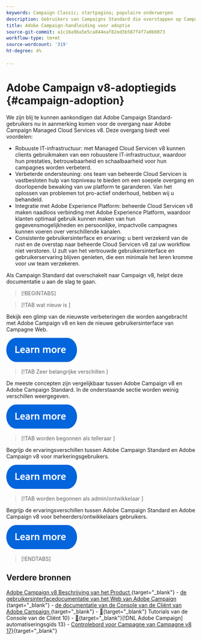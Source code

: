 ```yaml
---
keywords: Campaign Classic; startpagina; populaire onderwerpen
description: Gebruikers van Campaigns Standard die overstappen op Campagne v8 leren hoe ze aan de slag kunnen gaan.
title: Adobe Campaign-handleiding voor adoptie
source-git-commit: a1c16a9ba5e5ca844eaf82ed3b587f4f7a0b0873
workflow-type: tm+mt
source-wordcount: '319'
ht-degree: 4%

---
```


# Adobe Campaign v8-adoptiegids {#campaign-adoption}


We zijn blij te kunnen aankondigen dat Adobe Campaign Standard-gebruikers nu in aanmerking komen voor de overgang naar Adobe Campaign Managed Cloud Services v8. Deze overgang biedt veel voordelen:

* Robuuste IT-infrastructuur: met Managed Cloud Servicen v8 kunnen clients gebruikmaken van een robuustere IT-infrastructuur, waardoor hun prestaties, betrouwbaarheid en schaalbaarheid voor hun campagnes worden verbeterd.
* Verbeterde ondersteuning: ons team van beheerde Cloud Servicen is vastbesloten hulp van topniveau te bieden om een soepele overgang en doorlopende bewaking van uw platform te garanderen. Van het oplossen van problemen tot pro-actief onderhoud, hebben wij u behandeld.
* Integratie met Adobe Experience Platform: beheerde Cloud Servicen v8 maken naadloos verbinding met Adobe Experience Platform, waardoor klanten optimaal gebruik kunnen maken van hun gegevensmogelijkheden en persoonlijke, impactvolle campagnes kunnen voeren over verschillende kanalen.
* Consistente gebruikersinterface en ervaring: u bent verzekerd van de rust en de overstap naar beheerde Cloud Servicen v8 zal uw workflow niet verstoren. U zult van het vertrouwde gebruikersinterface en gebruikerservaring blijven genieten, die een minimale het leren kromme voor uw team verzekeren.

Als Campaign Standard dat overschakelt naar Campaign v8, helpt deze documentatie u aan de slag te gaan.

>[!BEGINTABS]

>[!TAB  wat nieuw is ]

Bekijk een glimp van de nieuwste verbeteringen die worden aangebracht met Adobe Campaign v8 en ken de nieuwe gebruikersinterface van Campagne Web.

[![afbeelding](../v8/assets/do-not-localize/learn-more-button.svg)](get-started/overview.md)


>[!TAB  Zeer belangrijke verschillen ]

De meeste concepten zijn vergelijkbaar tussen Adobe Campaign v8 en Adobe Campaign Standard. In de onderstaande sectie worden weinig verschillen weergegeven.

[![afbeelding](../v8/assets/do-not-localize/learn-more-button.svg)](get-started/overview.md#experiences)

>[!TAB  worden begonnen als telleraar ]

Begrijp de ervaringsverschillen tussen Adobe Campaign Standard en Adobe Campaign v8 voor markeringsgebruikers.

[![afbeelding](../v8/assets/do-not-localize/learn-more-button.svg)](get-started/marketers.md)

>[!TAB  worden begonnen als admin/ontwikkelaar ]

Begrijp de ervaringsverschillen tussen Adobe Campaign Standard en Adobe Campaign v8 voor beheerders/ontwikkelaars gebruikers.

[![afbeelding](../v8/assets/do-not-localize/learn-more-button.svg)](get-started/admin-developers.md)

>[!ENDTABS]

<!--
## Explore the documentation

<table style="table-layout:auto">
  <tr style="border: 0;">
    <td>
      <img src="../v8/assets/do-not-localize/icon-start.svg" width="35px">
    <br/>
      <strong>Get started</strong><br/><a href="../v8/start/campaign-ui.md">User interface</a> - <a href="../v8/start/ac-components.md">Components & processes</a> - <a href="../v8/start/v7-to-v8.md">From Classic v7 to v8</a> - <a href="../v8/start/campaign-faq.md">FAQ</a>
    </td>
    <td>
      <img src="../v8/assets/do-not-localize/icon-experience.svg" width="35px">
    <br/>
      <strong>Customer's experience</strong><br/><a href="../automation/workflow/about-workflows.md" target="_blank">Automate with workflows</a> - <a href="../automation/campaigns/set-up-campaigns.md" target="_blank">Campaign orchestration</a> - <a href="../v8/interaction/interaction.md">Decision management</a> - <a href="../v8/send/personalize.md">Personalization</a>
    </td>
    <td>
      <img src="../v8/assets/do-not-localize/icon-send.svg" width="35px">
    <br/>
      <strong>Send messages</strong><br/><a href="../v8/start/create-message.md">Get started</a> - <a href="../v8/send/preview-and-proof.md">Preview & proofs</a> - <a href="../v8/send/predictive.md">Send-time optimization</a> - <a href="../v8/reporting/gs-reporting.md">Reporting & analytics</a>
    </td>
  </tr>
  <tr style="border: 0;">
    <td>
      <img src="../v8/assets/do-not-localize/icon_profile-audience.svg" width="35px">
    <br/>
      <strong>Profiles & audiences</strong><br/><a href="../v8/audiences/create-profiles.md">Add profiles</a> - <a href="../v8/audiences/create-audiences.md">Create audiences</a> - <a href="../v8/start/subscriptions.md">Manage subscriptions</a> - <a href="../v8/start/privacy.md">Privacy</a>
    </td>
    <td>
      <img src="../v8/assets/do-not-localize/icon-configure.svg" width="35px">
    <br/>
      <strong>Architecture & configuration</strong><br/><a href="../v8/architecture/architecture.md">Architecture</a> - <a href="../v8/start/implement.md">Campaign v8 implementation</a> - <a href="../v8/connect/integration.md">Connect with other solutions</a> - <a href="../v8/start/gs-permissions.md">Users & permissions</a>
    </td>
    <td>
      <img src="../v8/assets/do-not-localize/icon-dev.svg" width="35px">
    <br/>
      <strong>Developer resources</strong><br/><a href="../v8/dev/datamodel.md">Campaign v8 datamodel</a> - <a href="../v8/dev/schemas.md">Schemas</a> - <a href="../v8/dev/api.md">APIs</a>
    </td>
  </tr>
</table> -->

## Verdere bronnen

[ Adobe Campaign v8 Beschrijving van het Product ](https://helpx.adobe.com/nl/legal/product-descriptions/adobe-campaign-managed-cloud-services.html){target="_blank"}  - [ de gebruikersinterfacedocumentatie van het Web van Adobe Campaign ](https://experienceleague.adobe.com/docs/campaign-web/v8/campaign-web-home.html?lang=nl-NL){target="_blank"}  - [ de documentatie van de Console van de Cliënt van Adobe Campaign ](https://experienceleague.adobe.com/nl/docs/campaign/campaign-v8/campaign-home){target="_blank"}  - [&#128279;](https://experienceleague.adobe.com/docs/control-panel/using/discover-control-panel/key-features.html?lang=nl){target="_blank"} Tutorials van de Console van de Cliënt 10&rbrace;  - [&#128279;](https://experienceleague.adobe.com/docs/campaign/automation/home.html?lang=nl-NL){target="_blank"}[!DNL Adobe Campaign]  automatiseringsgids 13&rbrace;  - [ Controlebord voor Campagne van Campagne v8 17&rbrace;](https://experienceleague.adobe.com/docs/campaign-learn/tutorials/overview.html?lang=nl-NL){target="_blank"}

